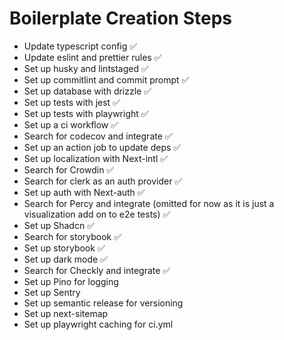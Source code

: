 # Boilerplate Creation Steps

- Update typescript config ✅
- Update eslint and prettier rules ✅
- Set up husky and lintstaged ✅
- Set up commitlint and commit prompt ✅
- Set up database with drizzle ✅
- Set up tests with jest ✅
- Set up tests with playwright ✅
- Set up a ci workflow ✅
- Search for codecov and integrate ✅
- Set up an action job to update deps ✅
- Set up localization with Next-intl ✅
- Search for Crowdin ✅
- Search for clerk as an auth provider ✅
- Set up auth with Next-auth ✅
- Search for Percy and integrate (omitted for now as it is just a visualization add on to e2e tests) ✅
- Set up Shadcn ✅
- Search for storybook ✅
- Set up storybook ✅
- Set up dark mode ✅
- Search for Checkly and integrate ✅
- Set up Pino for logging
- Set up Sentry
- Set up semantic release for versioning
- Set up next-sitemap
- Set up playwright caching for ci.yml
